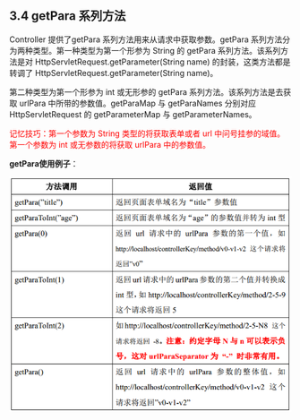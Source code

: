 ## 3.4 getPara 系列方法

Controller 提供了getPara 系列方法用来从请求中获取参数。getPara 系列方法分为两种类型。第一种类型为第一个形参为 String 的 getPara 系列方法。该系列方法是对 HttpServletRequest.getParameter(String name) 的封装，这类方法都是转调了 HttpServletRequest.getParameter(String name)。  

第二种类型为第一个形参为 int 或无形参的 getPara 系列方法。该系列方法是去获取 urlPara 中所带的参数值。getParaMap 与 getParaNames 分别对应 HttpServletRequest 的 getParameterMap 与 getParameterNames。


<font color=red>记忆技巧：第一个参数为 String 类型的将获取表单或者 url 中问号挂参的域值。第一个参数为 int 或无参数的将获取 urlPara 中的参数值。</font>
<br>

**getPara使用例子**：

![](images/1_20180112235732.png)

